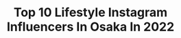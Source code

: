 ---
title: Top 10 Lifestyle Instagram Influencers In Osaka In 2022
description: >-
  Find top lifestyle Instagram influencers in Osaka in 2022. Most popular hashtags: #lifestyle #japan #japanese #osaka.
platform: Instagram
hits: 10
text_top: Analyze the best Instagram profiles on inBeat.
text_bottom: inBeat aggregates 10 Instagram influencers like this in Osaka, Japan for you to contact.
profiles:
  - username: "hywod_kj"
    fullname: >-
      Keiji Okamoto
    bio: >-
      SNOWBOARDER WE RIDE FOREVER. JUST KEEP GOING. 進むことを諦めるな。 牛乳石鹸/FLUX/DEELUXE/SHRED/KRYPTON/大阪KINGS/THEPARKS/yukiyama/RENTALHOUSEcedars
    location: "Japan"
    followers: 11869
    engagement: 599
    commentsToLikes: 0.007368
    id: ck0u8ga6z7csj0i19d6z8tdxs
    verified: false
    hashtags: "#hywod, #hakuba, #werideforever, #theparks"
  - username: "machicoco"
    fullname: >-
      machicoco
    bio: >-
      from Osaka Japan🇯🇵 currently working in Taiwan Mail for work💌 工作邀約請email management@misslinlab.com 小盒子無法回覆工作訊息唷
    location: "Japan"
    followers: 80610
    engagement: 253
    commentsToLikes: 0.012914
    id: ckapagz0vw2980i787r5d843h
    verified: false
    hashtags: "#snowbeauty, #nikoand, #nikobakery, #minibutmighty"
  - username: "mameshiba_mugi"
    fullname: >-
      🌾豆柴 Mugiちゃん🌾
    bio: >-
      お喋りする豆柴さん🦊 ムギ、麦じゃなくてMugiです •Jul 8, 2017🎂♂ •Osaka|JAPAN🇯🇵 •#宇宙と交信　#ツチノコMugi #お喋りむーちゃん #豆柴Mugiちゃん #mugiビーム - 𖧷 LINE stamp 全3種発売中 𖧷
    location: "Japan"
    followers: 84253
    engagement: 455
    commentsToLikes: 0.007939
    id: ck138i1hzgc910i19xur6k1wo
    verified: false
    hashtags: "#mameshiba, #shibastagram, #shiba, #totoandpal"
  - username: "japantravelphoto"
    fullname: >-
      Japan Travel Photo
    bio: >-
      Scenery🗻 Architecture🏯 Festival🌸 Portrait👨‍👩‍👧‍👦 and Lifestyle🚵 photos from travelers🚞🗾. To share Photo/Video, please #japantravelphoto 🙇💐.
    location: "Japan"
    followers: 63372
    engagement: 566
    commentsToLikes: 0.003556
    id: ck8t4zg7b8c950j78c9woocz7
    verified: false
    hashtags: "#castle, #canal, #classic, #architecture"
  - username: "lifestylekohey"
    fullname: >-
      kohey
    bio: >-
      LIFESTYLE presents 🙏BLESS WE feat. RAM HEAD & RAFUU リリックビデオ公開🎥 ⬇️⬇️⬇️⬇️⬇️
    location: "Japan"
    followers: 5313
    engagement: 492
    commentsToLikes: 0.004731
    id: ck8svpiuac8wx0j789iwd5of1
    verified: false
    hashtags: "#bless, #only, #real, #lifestyle"
  - username: "suica___616"
    fullname: >-
      Haruna suica Ishihara
    bio: >-
      sponsors: @westsnowboarding @fixbindingco 　　　　　@hertelwax_jp 　　　　　@eivy @electric
    location: "Japan"
    followers: 9233
    engagement: 1142
    commentsToLikes: 0.016105
    id: ck0u21i0kykzm0i19480kckcs
    verified: false
    hashtags: "#dayze, #likeforlikes, #girl, #editing"
  - username: "maki_s0205"
    fullname: >-
      Maki
    bio: >-
      1969🎂 25.22歳の男の子ママ ファション、美容、旅行、筋トレ好き❤️ 各種アンバサダー お仕事依頼はDMでお願いします @onearts_jp @sloli_jp 【Retreful】セレクトショップサイト
    location: "Japan"
    followers: 79766
    engagement: 124
    commentsToLikes: 0.015273
    id: ck5zzwktdcjkm0i1491x90c8q
    verified: false
    hashtags: "#lavillavita, #skinnytea, #bramink, #ootd"
  - username: "omi_kim"
    fullname: >-
      omi
    bio: >-
      【Leather Creator & Photographer】 My Brand @crambox_creating ▼Portfolio
    location: "Japan"
    followers: 36369
    engagement: 849
    commentsToLikes: 0.033013
    id: ck138phg1hd0t0i19qy80wf0q
    verified: false
    hashtags: "#enter, #designyourworkspace, #workstation, #streetgrammers"
  - username: "yumer1respect"
    fullname: >-
      YUMERI👑
    bio: >-
      Dancer,Choreographer / 🇯🇵/Team >Respect / 💌yumer1chikada.official@gmail.com 2011 24時間テレビ高校生ダンス甲子園 優勝 2019 WOD Chanpionships 3nd Place YOUTUBE 👇
    location: "Japan"
    followers: 36131
    engagement: 309
    commentsToLikes: 0.012546
    id: ck0vwb4ejswmr0i19vivdowmq
    verified: false
    hashtags: "#youtube, #yumerichoreography, #dance, #yumeri"
  - username: "jambo_lacquer"
    fullname: >-
      J.Lacquer｜BomJa Break
    bio: >-
      ジャンボラッカー | ボンジャブレイク﻿ ﻿ Rapsong / Beatmaker / Popping﻿ WARAJI / MIIDA2﻿ 🇯🇵﻿ ﻿ New 2020/4﻿ Jambo Lacquer & Olive Oil﻿ Album「OIL LACQUER」﻿📀 ﻿
    location: "Japan"
    followers: 7770
    engagement: 587
    commentsToLikes: 0.005219
    id: ck14it8y6h2240i19j6w1lxhd
    verified: false
    hashtags: "#akai, #jambolacquer, #japanesebeat, #football"
---